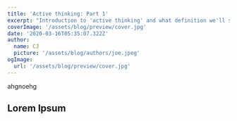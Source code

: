 ```yaml
---
title: 'Active thinking: Part 1'
excerpt: "Introduction to 'active thinking' and what definition we'll stick with here."
coverImage: '/assets/blog/preview/cover.jpg'
date: '2020-03-16T05:35:07.322Z'
author:
  name: CJ
  picture: '/assets/blog/authors/joe.jpeg'
ogImage:
  url: '/assets/blog/preview/cover.jpg'
---
```


ahgnoehg


## Lorem Ipsum
